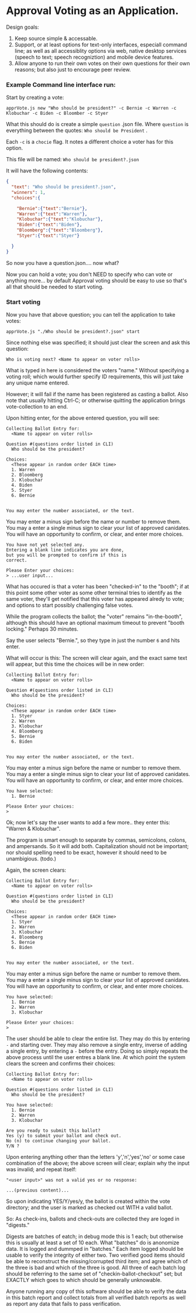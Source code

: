 # Approval Voting as an Application.

Design goals:

1) Keep source simple & accessable.
2) Support, or at least options for text-only interfaces, especiall command line; 
as well as all accessiblity options via web, native desktop services (speech to text; speech recogniztion) and mobile device features.
3) Allow anyone to run their own votes on their own questions for their own reasons; but also just to encourage peer review.

### Example Command line interface run:

Start by creating a vote:

    apprVote.js new "Who should be president?" -c Bernie -c Warren -c Klobuchar -c Biden -c Bloomber -c Styer

What this should do is create a simple `question` .json file. Where `question` is everything between the quotes: `Who should be President` .

Each `-c` is a `chocie` flag. It notes a different choice a voter has for this option.

This file will be named: `Who should be president?.json` 

It will have the following contents:

```json
{
  "text": "Who should be president?.json", 
  "winners": 1,
  "choices":{

    "Bernie":{"text":"Bernie"},
    "Warren":{"text":"Warren"},
    "Klobuchar":{"text":"Klobuchar"},
    "Biden":{"text":"Biden"},
    "Bloomberg":{"text":"Bloomberg"},
    "Styer":{"text":"Styer"}

  }
}
```

So now you have a question.json.... now what?

Now you can hold a vote; you don't NEED to specify who can vote or anything more... by default Approval voting should be easy to use so that's all that should be needed to start voting.

### Start voting

Now you have that above question; you can tell the application to take votes:

    apprVote.js "./Who should be president?.json" start

Since nothing else was specified; it should just clear the screen and ask this question:

    Who is voting next? <Name to appear on voter rolls>

What is typed in here is considered the voters "name."  Without specifying a voting roll; which would further specify ID requirements, this will just take any unique name entered.

However; it will fail if the name has been registered as casting a ballot.  Also note that usually hitting Ctrl-C; or otherwise quitting the application brings vote-collection to an end.

Upon hitting enter, for the above entered question, you will see:

    Collecting Ballot Entry for: 
      <Name to appear on voter rolls>

    Question #(questions order listed in CLI)
      Who should be the president?

    Choices:
      <These appear in random order EACH time>
      1. Warren
      2. Bloomberg
      3. Klobuchar
      4. Biden
      5. Styer
      6. Bernie


    You may enter the number associated, or the text.
   You may enter a minus sign before the name or number to remove them.
   You may a enter a single minus sign to clear your list of approved canidates. 
    You will have an opportunity to confirm, or clear, 
    and enter more choices.

    You have not yet selected any.
    Entering a blank line indicates you are done, 
    but you will be prompted to confirm if this is
    correct.

    Please Enter your choices:
    > ...user input...

What has occured is that a voter has been "checked-in" to the "booth";
if at this point some other voter as some other terminal tries to identify as the same voter, they'll get notified that this voter has appeared alredy to vote; and options to start possibly challenging false votes.

While the program collects the ballot; the "voter" remains "in-the-booth", although this should have an optional maximum timeout to prevent "booth locking." Perhaps 30 minutes.

Say the user selects "Bernie.", so they type in just the number `6` and hits enter.

What will occur is this: The screen will clear again, and the exact same text will appear, but this time the choices will be in new order:

    Collecting Ballot Entry for: 
      <Name to appear on voter rolls>

    Question #(questions order listed in CLI)
      Who should be the president?

    Choices:
      <These appear in random order EACH time>
      1. Styer
      2. Warren
      3. Klobuchar
      4. Bloomberg
      5. Bernie
      6. Biden


    You may enter the number associated, or the text.
   You may enter a minus sign before the name or number to remove them.
   You may a enter a single minus sign to clear your list of approved canidates. 
    You will have an opportunity to confirm, or clear, 
    and enter more choices.

    You have selected:
      1. Bernie

    Please Enter your choices:
    > 

Ok; now let's say the user wants to add a few more.. they enter this: "Warren & Klobuchar".

The program is smart enough to separate by commas, semicolons, colons, and ampersands. So it will add both.  Capitalization should not be important; nor should spelling need to be exact, however it should need to be unambigious. (todo.)

Again, the screen clears:

    Collecting Ballot Entry for: 
      <Name to appear on voter rolls>

    Question #(questions order listed in CLI)
      Who should be the president?

    Choices:
      <These appear in random order EACH time>
      1. Styer
      2. Warren
      3. Klobuchar
      4. Bloomberg
      5. Bernie
      6. Biden


    You may enter the number associated, or the text.
   You may enter a minus sign before the name or number to remove them.
   You may a enter a single minus sign to clear your list of approved canidates. 
    You will have an opportunity to confirm, or clear, 
    and enter more choices.

    You have selected:
      1. Bernie
      2. Warren
      3. Klobuchar

    Please Enter your choices:
    > 

The user should be able to clear the entire list.
They may do this by entering `-` and starting over.
They may also remove a single entry, inverse of adding a single entry, by entering a `-` before the entry.  Doing so simply repeats the above process until the user entres a blank line.  At which point the system clears the screen and confirms their choices:


    Collecting Ballot Entry for: 
      <Name to appear on voter rolls>

    Question #(questions order listed in CLI)
      Who should be the president?

    You have selected:
      1. Bernie
      2. Warren
      3. Klobuchar

    Are you ready to submit this ballot?
    Yes (y) to submit your ballot and check out.
    No (n) to continue changing your ballot.
    Y/N ?

Upon entering anything other than the letters 'y','n','yes','no' or some case combination of the above; the above screen will clear; explain why the input was invalid; and repeat itself:

    "<user input>" was not a valid yes or no response:
    
    ...(previous content)...

So upon indicating YES/Y/yes/y, the ballot is created within the vote directory; and the user is marked as checked out WITH a valid ballot.

So: As check-ins, ballots and check-outs are collected they are loged in "digests."

Digests are batches of eatch; in debug mode this is 1 each; but otherwise this is usually at least a set of 10 each.  What "batches" do is anonomize data.  It is logged and dummped in "batches."  Each item logged should be usable to verify the integrity of either two. Two verified good items should be able to reconstruct the missing/corrupted third item; and agree which of the three is bad and which of the three is good. All three of each batch log should be referring to the same set of "checkin-ballot-checkout" set; but EXACTLY which goes to which should be generally unknowable. 

Anyone running any copy of this software should be able to verify the data in this batch report and collect totals from all verified batch reports as well as report any data that fails to pass verification. 
